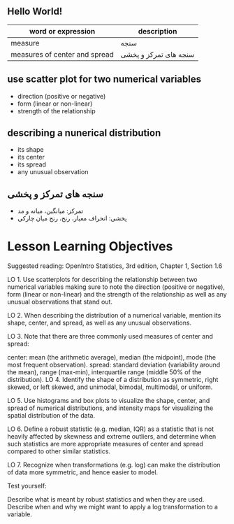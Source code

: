 ## Hello World!

word or expression          | description
------------                | -------------
measure       | سنجه
measures of center and spread | سنجه های تمرکز و پخشی

## use scatter plot for two numerical variables
- direction (positive or negative)
- form (linear or non-linear)
- strength of the relationship

## describing a nunerical distribution
- its shape
- its center
- its spread
- any unusual observation

## سنجه های تمرکز و پخشی
- تمرکز: میانگین، میانه و مد
- پخشی: انحراف معیار، رنج، رنج میان چارکی

# Lesson Learning Objectives
Suggested reading: OpenIntro Statistics, 3rd edition, Chapter 1, Section 1.6

LO 1. Use scatterplots for describing the relationship between two numerical variables making sure to note the direction (positive or negative), form (linear or non-linear) and the strength of the relationship as well as any unusual observations that stand out.

LO 2. When describing the distribution of a numerical variable, mention its shape, center, and spread, as well as any unusual observations.

LO 3. Note that there are three commonly used measures of center and spread:

center: mean (the arithmetic average), median (the midpoint), mode (the most frequent observation).
spread: standard deviation (variability around the mean), range (max-min), interquartile range (middle 50% of the distribution).
LO 4. Identify the shape of a distribution as symmetric, right skewed, or left skewed, and unimodal, bimodal, multimodal, or uniform.

LO 5. Use histograms and box plots to visualize the shape, center, and spread of numerical distributions, and intensity maps for visualizing the spatial distribution of the data.

LO 6. Define a robust statistic (e.g. median, IQR) as a statistic that is not heavily affected by skewness and extreme outliers, and determine when such statistics are more appropriate measures of center and spread compared to other similar statistics.

LO 7. Recognize when transformations (e.g. log) can make the distribution of data more symmetric, and hence easier to model.

Test yourself:

Describe what is meant by robust statistics and when they are used.
Describe when and why we might want to apply a log transformation to a variable.
